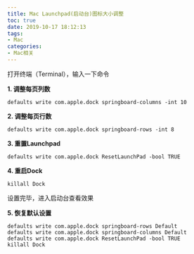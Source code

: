 ```yaml
---
title: Mac Launchpad(启动台)图标大小调整
toc: true
date: 2019-10-17 18:12:13
tags:
- Mac
categories:
- Mac相关
---
```


打开终端（Terminal），输入一下命令

**1. 调整每页列数**

```
defaults write com.apple.dock springboard-columns -int 10
```

**2. 调整每页行数**

```
defaults write com.apple.dock springboard-rows -int 8
```

**3. 重置Launchpad**

```
defaults write com.apple.dock ResetLaunchPad -bool TRUE
```

**4. 重启Dock**

```
killall Dock
```

设置完毕，进入启动台查看效果

**5. 恢复默认设置**

```
defaults write com.apple.dock springboard-rows Default
defaults write com.apple.dock springboard-columns Default
defaults write com.apple.dock ResetLaunchPad -bool TRUE
killall Dock
```

